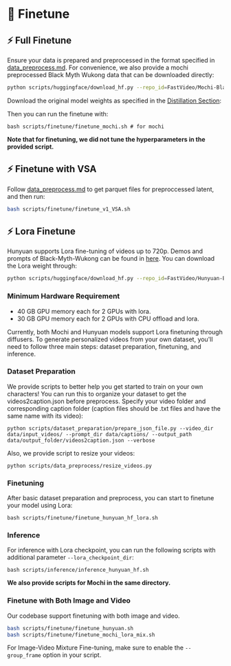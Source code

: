 
# 🧠 Finetune
## ⚡ Full Finetune
Ensure your data is prepared and preprocessed in the format specified in [data_preprocess.md](#v0-data-preprocess). For convenience, we also provide a mochi preprocessed Black Myth Wukong data that can be downloaded directly:

```bash
python scripts/huggingface/download_hf.py --repo_id=FastVideo/Mochi-Black-Myth --local_dir=data/Mochi-Black-Myth --repo_type=dataset
```

Download the original model weights as specified in the [Distillation Section](../distillation/dmd.md):

Then you can run the finetune with:

```
bash scripts/finetune/finetune_mochi.sh # for mochi
```

**Note that for finetuning, we did not tune the hyperparameters in the provided script.**
## ⚡ Finetune with VSA
Follow [data_preprocess.md](#v0-data-preprocess) to get parquet files for preproccessed latent, and then run:

```bash
bash scripts/finetune/finetune_v1_VSA.sh
```

## ⚡ Lora Finetune

Hunyuan supports Lora fine-tuning of videos up to 720p. Demos and prompts of Black-Myth-Wukong can be found in [here](https://huggingface.co/FastVideo/Hunyuan-Black-Myth-Wukong-lora-weight). You can download the Lora weight through:

```bash
python scripts/huggingface/download_hf.py --repo_id=FastVideo/Hunyuan-Black-Myth-Wukong-lora-weight --local_dir=data/Hunyuan-Black-Myth-Wukong-lora-weight --repo_type=model
```

### Minimum Hardware Requirement
- 40 GB GPU memory each for 2 GPUs with lora.
- 30 GB GPU memory each for 2 GPUs with CPU offload and lora.

Currently, both Mochi and Hunyuan models support Lora finetuning through diffusers. To generate personalized videos from your own dataset, you'll need to follow three main steps: dataset preparation, finetuning, and inference.

### Dataset Preparation
We provide scripts to better help you get started to train on your own characters!
You can run this to organize your dataset to get the videos2caption.json before preprocess. Specify your video folder and corresponding caption folder (caption files should be .txt files and have the same name with its video):

```
python scripts/dataset_preparation/prepare_json_file.py --video_dir data/input_videos/ --prompt_dir data/captions/ --output_path data/output_folder/videos2caption.json --verbose
```

Also, we provide script to resize your videos:

```
python scripts/data_preprocess/resize_videos.py
```

### Finetuning
After basic dataset preparation and preprocess, you can start to finetune your model using Lora:

```
bash scripts/finetune/finetune_hunyuan_hf_lora.sh
```

### Inference
For inference with Lora checkpoint, you can run the following scripts with additional parameter `--lora_checkpoint_dir`:

```
bash scripts/inference/inference_hunyuan_hf.sh
```

**We also provide scripts for Mochi in the same directory.**

### Finetune with Both Image and Video
Our codebase support finetuning with both image and video.

```bash
bash scripts/finetune/finetune_hunyuan.sh
bash scripts/finetune/finetune_mochi_lora_mix.sh
```

For Image-Video Mixture Fine-tuning, make sure to enable the `--group_frame` option in your script.
